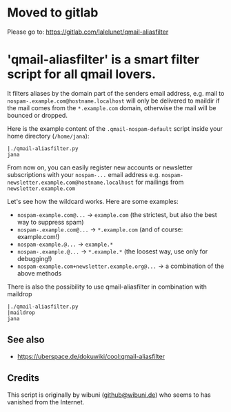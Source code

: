 # Moved to gitlab
Please go to: https://gitlab.com/lalelunet/qmail-aliasfilter

# 'qmail-aliasfilter' is a smart filter script for all qmail lovers.

It filters aliases by the domain part of the senders email address,
e.g. mail to `nospam-.example.com@hostname.localhost` will only be delivered to maildir
if the mail comes from the `*.example.com` domain, otherwise the mail will be bounced or dropped.

Here is the example content of the `.qmail-nospam-default` script inside your home directory (`/home/jana`):

    |./qmail-aliasfilter.py
    jana


From now on, you can easily register new accounts or newsletter subscriptions with your `nospam-...` email address
e.g. `nospam-newsletter.example.com@hostname.localhost` for mailings from `newsletter.example.com`

Let's see how the wildcard works. Here are some examples:
- `nospam-example.com@...` -> `example.com` (the strictest, but also the best way to suppress spam)
- `nospam-.example.com@...` -> `*.example.com` (and of course: example.com!)
- `nospam-example.@...` -> `example.*`
- `nospam-.example.@...` -> `*.example.*` (the loosest way, use only for debugging!)
- `nospam-example.com+newsletter.example.org@...` -> a combination of the above methods

There is also the possibility to use qmail-aliasfilter in combination with maildrop

    |./qmail-aliasfilter.py
    |maildrop
    jana

## See also

- https://uberspace.de/dokuwiki/cool:qmail-aliasfilter

## Credits

This script is originally by wibuni (github@wibuni.de) who seems to has vanished from the Internet.
